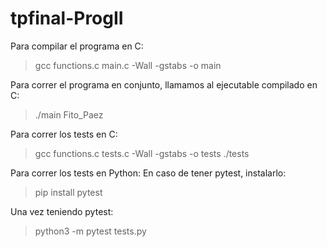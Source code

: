 # tpfinal-ProgII
Para compilar el programa en C:
> gcc functions.c main.c -Wall -gstabs -o main

Para correr el programa en conjunto, llamamos al ejecutable compilado en C:
> ./main Fito_Paez

Para correr los tests en C:

> gcc functions.c tests.c -Wall -gstabs -o tests
> ./tests

Para correr los tests en Python:
En caso de tener pytest, instalarlo:
> pip install pytest

Una vez teniendo pytest:
> python3 -m pytest tests.py